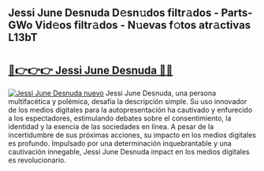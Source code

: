 ## Jessi June Desnuda D𝚎sn𝚞dos filtr𝚊dos - Parts-GWo Vid𝚎os filtr𝚊dos - N𝚞evas f𝚘tos atr𝚊ctivas L13bT

# <h2><a href="http://mbcpfv.tromn.icu/?c=Jessi+June+Desnuda">🔗👉👉👉 Jessi June Desnuda 🔗🔗</a></h2>

[![Jessi June Desnuda nuevo](https://i.imgur.com/pEAQMta.gif)](http://mbcpfv.tromn.icu/?c=Jessi+June+Desnuda)
Jessi June Desnuda, una persona multifacética y polémica, desafía la descripción simple. Su uso innovador de los medios digitales para la autopresentación ha cautivado y enfurecido a los espectadores, estimulando debates sobre el consentimiento, la identidad y la esencia de las sociedades en línea. A pesar de la incertidumbre de sus próximas acciones, su impacto en los medios digitales es profundo. Impulsado por una determinación inquebrantable y una cautivación innegable, Jessi June Desnuda impact en los medios digitales es revolucionario.
